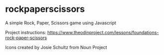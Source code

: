 # rockpaperscissors
A simple Rock, Paper, Scissors game using Javascript

Project instructions: https://www.theodinproject.com/lessons/foundations-rock-paper-scissors

Icons created by Josie Schultz from Noun Project
